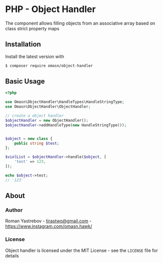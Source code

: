 # PHP - Object Handler

The component allows filling objects from an associative array
based on class strict property maps

## Installation

Install the latest version with

```bash
$ composer require omasn/object-handler
```

## Basic Usage

```php
<?php

use Omasn\ObjectHandler\HandleTypes\HandleStringType;
use Omasn\ObjectHandler\ObjectHandler;

// create a object handler
$objectHandler = new ObjectHandler();
$objectHandler->addHandleType(new HandleStringType());


$object = new class {
    public string $test;
};

$violList = $objectHandler->handle($object, [
    'test' => 123,
]);

echo $object->test;
// '123'
```

## About

### Author

Roman Yastrebov - <tirastwo@gmail.com> - <https://www.instagram.com/omasn.hawk/>

### License

Object handler is licensed under the MIT License - see the `LICENSE` file for details